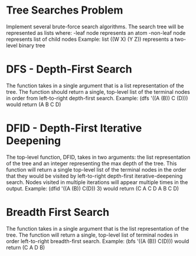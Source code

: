 # Tree Searches Problem
Implement several brute-force search algorithms. The search tree will be represented as lists where:
 -leaf node represents an atom
 -non-leaf node represents list of child nodes
Example: list ((W X) (Y Z)) represents a two-level binary tree 

# DFS - Depth-First Search
The function takes in a single argument that is a list representation of the tree. The function should return a single, top-level list of the terminal nodes in order from left-to-right depth-first search.
Example: (dfs '((A (B)) C (D))) would return (A B C D)

# DFID - Depth-First Iterative Deepening
The top-level function, DFID, takes in two arguments: the list representation of the tree and an integer representing the max depth of the tree. This function will return a single top-level list of the terminal nodes in the order that they would be visited by left-to-right depth-first iterative-deepening search. Nodes visited in multiple iterations will appear multiple times in the output.
Example: (dfid '((A (B)) C(D)) 3) would return (C A C D A B C D)

# Breadth First Search 
The function takes in a single argument that is the list representation of the tree. The function will return a single, top-level list of terminal nodes in order left-to-right breadth-first search.
Example: (bfs '((A (B)) C(D))) would return (C A D B)
